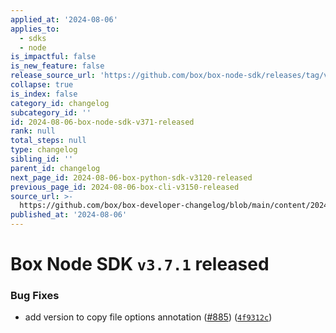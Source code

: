 ```yaml
---
applied_at: '2024-08-06'
applies_to:
  - sdks
  - node
is_impactful: false
is_new_feature: false
release_source_url: 'https://github.com/box/box-node-sdk/releases/tag/v3.7.1'
collapse: true
is_index: false
category_id: changelog
subcategory_id: ''
id: 2024-08-06-box-node-sdk-v371-released
rank: null
total_steps: null
type: changelog
sibling_id: ''
parent_id: changelog
next_page_id: 2024-08-06-box-python-sdk-v3120-released
previous_page_id: 2024-08-06-box-cli-v3150-released
source_url: >-
  https://github.com/box/box-developer-changelog/blob/main/content/2024/08-06-box-node-sdk-v371-released.md
published_at: '2024-08-06'
---
```

# Box Node SDK `v3.7.1` released

### Bug Fixes

* add version to copy file options annotation ([#885][1]) ([`4f9312c`][2])

[1]: https://github.com/box/box-node-sdk/issues/885

[2]: https://github.com/box/box-node-sdk/commit/4f9312c63138f8cf8e0a9e46a9e1345172dbdc6b